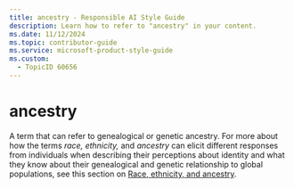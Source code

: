 ```yaml
---
title: ancestry - Responsible AI Style Guide
description: Learn how to refer to "ancestry" in your content.
ms.date: 11/12/2024
ms.topic: contributor-guide
ms.service: microsoft-product-style-guide
ms.custom:
  - TopicID 60656
---
```



# ancestry

A term that can refer to genealogical or genetic ancestry. For more about how the terms *race, ethnicity,* and *ancestry* can elicit different responses from individuals when describing their perceptions about identity and what they know about their genealogical and genetic relationship to global populations, see this section on [Race, ethnicity, and ancestry](~\responsible-ai-style-guide\fairness\demographics-language\race-ethnicity-ancestry\race-ethnicity-and-ancestry.md).